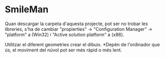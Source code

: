 # SmileMan
Quan descargar la carpeta d'aquesta projecte, pot ser no trobar les libreries, s'ha de cambiar "propierties" -> "Configuration Manager" -> "platform" a (Win32) i "Active solution platform" a (x86).

Utilitzar el diferent geometries crear el dibuix. 
*Depèn de l'ordinador que ús, el moviment del núvol pot ser més ràpid o més lent.
